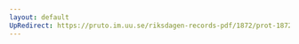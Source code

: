 ```yaml
---
layout: default
UpRedirect: https://pruto.im.uu.se/riksdagen-records-pdf/1872/prot-1872--ak--304/prot-1872--ak--304_036.pdf
---
```

